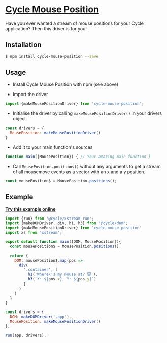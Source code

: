 # [Cycle Mouse Position](http://raquelxmoss.github.io/cycle-mouse-position)

Have you ever wanted a stream of mouse positions for your Cycle application? Then this driver is for you!

## Installation

```bash
$ npm install cycle-mouse-position --save
```

## Usage

- Install Cycle Mouse Position with npm (see above)

- Import the driver

```js
import {makeMousePositionDriver} from 'cycle-mouse-position';
```

- Initialise the driver by calling `makeMousePositionDriver()` in your drivers object

```js
const drivers = {
  MousePosition: makeMousePositionDriver()
}
```

- Add it to your main function's sources

```js
function main({MousePosition}) { // Your amazing main function }
```

- Call `MousePosition.positions()` without any arguments to get a stream of all mousemove events as a vector with an x and a y position.

```js
const mousePosition$ = MousePosition.positions();
```

## Example

**[Try this example online](http://raquelxmoss.github.io/cycle-mouse-position)**

```javascript
import {run} from '@cycle/xstream-run';
import {makeDOMDriver, div, h1, h3} from '@cycle/dom';
import {makeMousePositionDriver} from 'cycle-mouse-position'
import xs from 'xstream';

export default function main({DOM, MousePosition}){
  const mousePosition$ = MousePosition.positions();

  return {
    DOM: mousePosition$.map(pos =>
      div(
        '.container', [
          h1('Where\'s my mouse at? 🐭'),
          h3(`X: ${pos.x}, Y: ${pos.y}`)
        ]
      )
    )
  }
}

const drivers = {
  DOM: makeDOMDriver('.app'),
  MousePosition: makeMousePositionDriver()
};

run(app, drivers);
```

